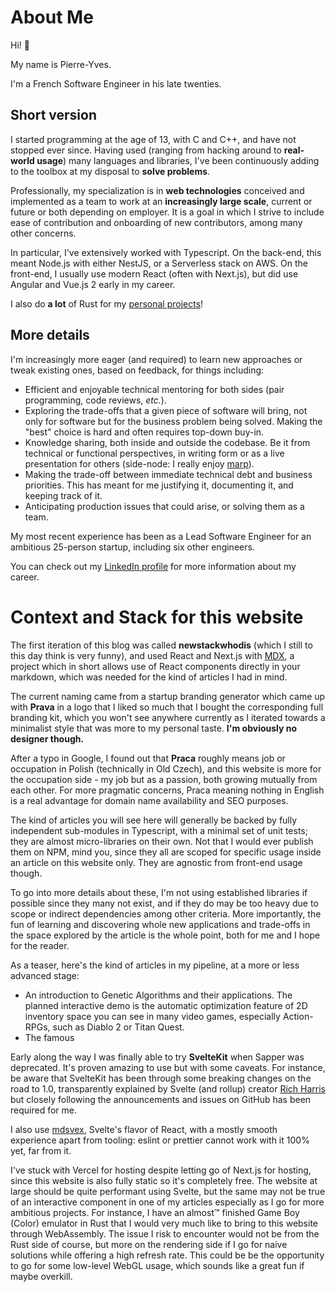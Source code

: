 <script lang="ts">
</script>

# About Me

Hi! :wave:

My name is Pierre-Yves.

I'm a French Software Engineer in his late twenties.

## Short version

I started programming at the age of 13, with C and C++, and have not stopped ever since. Having used (ranging from hacking around to **real-world usage**) many languages and libraries, I've been continuously adding to the toolbox at my disposal to **solve problems**.

Professionally, my specialization is in **web technologies** conceived and implemented as a team to work at an **increasingly large scale**, current or future or both depending on employer. It is a goal in which I strive to include ease of contribution and onboarding of new contributors, among many other concerns.

In particular, I've extensively worked with Typescript. On the back-end, this meant Node.js with either NestJS, or a Serverless stack on AWS. On the front-end, I usually use modern React (often with Next.js), but did use Angular and Vue.js 2 early in my career.

I also do **a lot** of Rust for my [personal projects](https://github.com/pierreyoda)!

## More details

I'm increasingly more eager (and required) to learn new approaches or tweak existing ones, based on feedback, for things including:

- Efficient and enjoyable technical mentoring for both sides (pair programming, code reviews, _etc._).
- Exploring the trade-offs that a given piece of software will bring, not only for software but for the business problem being solved. Making the "best" choice is hard and often requires top-down buy-in.
- Knowledge sharing, both inside and outside the codebase. Be it from technical or functional perspectives, in writing form or as a live presentation for others (side-node: I really enjoy [marp](https://marp.app/)).
- Making the trade-off between immediate technical debt and business priorities. This has meant for me justifying it, documenting it, and keeping track of it.
- Anticipating production issues that could arise, or solving them as a team.

My most recent experience has been as a Lead Software Engineer for an ambitious 25-person startup, including six other engineers.

You can check out my [LinkedIn profile](https://www.linkedin.com/in/pierre-yves-diallo-567028113/) for more information about my career.

# Context and Stack for this website

The first iteration of this blog was called **newstackwhodis** (which I still to this day think is very funny), and used React and Next.js with [MDX](https://mdxjs.com/), a project which in short allows use of React components directly in your markdown, which was needed for the kind of articles I had in mind.

The current naming came from a startup branding generator which came up with **Prava** in a logo that I liked so much that I bought the corresponding full branding kit, which you won't see anywhere currently as I iterated towards a minimalist style that was more to my personal taste. **I'm obviously no designer though.**

After a typo in Google, I found out that **Praca** roughly means job or occupation in Polish (technically in Old Czech), and this website is more for the occupation side - my job but as a passion, both growing mutually from each other. For more pragmatic concerns, Praca meaning nothing in English is a real advantage for domain name availability and SEO purposes.

The kind of articles you will see here will generally be backed by fully independent sub-modules in Typescript, with a minimal set of unit tests; they are almost micro-libraries on their own. Not that I would ever publish them on NPM, mind you, since they all are scoped for specific usage inside an article on this website only. They are agnostic from front-end usage though.

To go into more details about these, I'm not using established libraries if possible since they many not exist, and if they do may be too heavy due to scope or indirect dependencies among other criteria. More importantly, the fun of learning and discovering whole new applications and trade-offs in the space explored by the article is the whole point, both for me and I hope for the reader.

As a teaser, here's the kind of articles in my pipeline, at a more or less advanced stage:

- An introduction to Genetic Algorithms and their applications. The planned interactive demo is the automatic optimization feature of 2D inventory space you can see in many video games, especially Action-RPGs, such as Diablo 2 or Titan Quest.
- The famous

Early along the way I was finally able to try **SvelteKit** when Sapper was deprecated. It's proven amazing to use but with some caveats. For instance, be aware that SvelteKit has been through some breaking changes on the road to 1.0, transparently explained by Svelte (and rollup) creator [Rich Harris](https://github.com/Rich-Harris) but closely following the announcements and issues on GitHub has been required for me.

I also use [mdsvex](https://mdsvex.com/), Svelte's flavor of React, with a mostly smooth experience apart from tooling: eslint or prettier cannot work with it 100% yet, far from it.

I've stuck with Vercel for hosting despite letting go of Next.js for hosting, since this website is also fully static so it's completely free. The website at large should be quite performant using Svelte, but the same may not be true of an interactive component in one of my articles especially as I go for more ambitious projects. For instance, I have an almost™ finished Game Boy (Color) emulator in Rust that I would very much like to bring to this website through WebAssembly. The issue I risk to encounter would not be from the Rust side of course, but more on the rendering side if I go for naive solutions while offering a high refresh rate. This could be be the opportunity to go for some low-level WebGL usage, which sounds like a great fun if maybe overkill.
